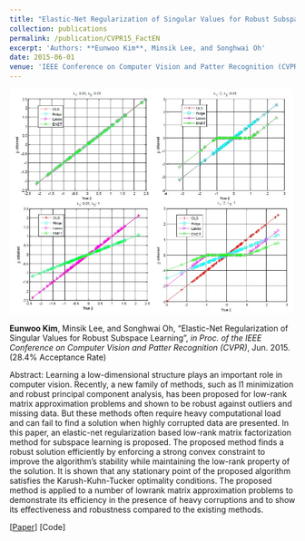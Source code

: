 ```yaml
---
title: "Elastic-Net Regularization of Singular Values for Robust Subspace Learning"
collection: publications
permalink: /publication/CVPR15_FactEN
excerpt: 'Authors: **Eunwoo Kim**, Minsik Lee, and Songhwai Oh'
date: 2015-06-01
venue: 'IEEE Conference on Computer Vision and Patter Recognition (CVPR)'
---
```

<img src='/images/cvpr15.jpg' width="500">

**Eunwoo Kim**, Minsik Lee, and Songhwai Oh, “Elastic-Net Regularization of Singular Values for Robust Subspace Learning”, *in Proc. of the IEEE Conference on Computer Vision and Patter Recognition (CVPR)*, Jun.  2015.  (28.4% Acceptance Rate)

Abstract: Learning a low-dimensional structure plays an important role in computer vision. Recently, a new family of methods, such as l1 minimization and robust principal component analysis, has been proposed for low-rank matrix approximation problems and shown to be robust against outliers and missing data. But these methods often require heavy computational load and can fail to find a solution when highly corrupted data are presented. In this paper, an elastic-net regularization based low-rank matrix factorization method for subspace learning is proposed. The proposed method finds a robust solution efficiently by enforcing a strong convex constraint to improve the algorithm’s stability while maintaining the low-rank property of the solution. It is shown that any stationary point of the proposed algorithm satisfies the Karush-Kuhn-Tucker optimality conditions. The proposed method is applied to a number of lowrank matrix approximation problems to demonstrate its efficiency in the presence of heavy corruptions and to show its effectiveness and robustness compared to the existing methods.

[[Paper](https://www.cv-foundation.org/openaccess/content_cvpr_2015/papers/Kim_Elastic-Net_Regularization_of_2015_CVPR_paper.pdf)] [Code]

